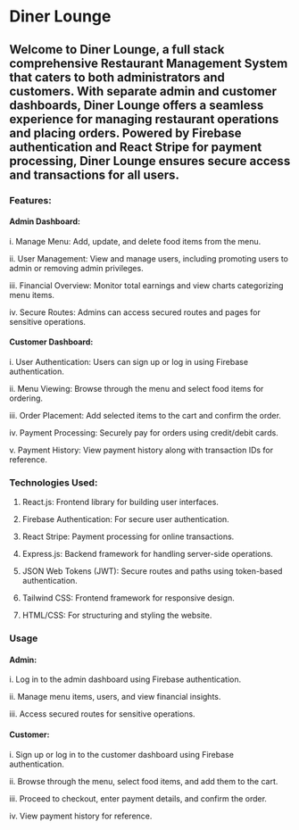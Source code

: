 
# Diner Lounge
## Welcome to Diner Lounge, a full stack comprehensive Restaurant Management System that caters to both administrators and customers. With separate admin and customer dashboards, Diner Lounge offers a seamless experience for managing restaurant operations and placing orders. Powered by Firebase authentication and React Stripe for payment processing, Diner Lounge ensures secure access and transactions for all users.

### Features:
#### Admin Dashboard:
i. Manage Menu: Add, update, and delete food items from the menu.

ii. User Management: View and manage users, including promoting users to admin or removing admin privileges.

iii. Financial Overview: Monitor total earnings and view charts categorizing menu items.

iv. Secure Routes: Admins can access secured routes and pages for sensitive operations.

#### Customer Dashboard:
i. User Authentication: Users can sign up or log in using Firebase authentication.

ii. Menu Viewing: Browse through the menu and select food items for ordering.

iii. Order Placement: Add selected items to the cart and confirm the order.

iv. Payment Processing: Securely pay for orders using credit/debit cards.

v. Payment History: View payment history along with transaction IDs for reference.

### Technologies Used:
1. React.js: Frontend library for building user interfaces.
   
2. Firebase Authentication: For secure user authentication.
 
3. React Stripe: Payment processing for online transactions.
 
4. Express.js: Backend framework for handling server-side operations.
 
5. JSON Web Tokens (JWT): Secure routes and paths using token-based authentication.
 
6. Tailwind CSS: Frontend framework for responsive design.
 
7. HTML/CSS: For structuring and styling the website.
   
### Usage
#### Admin:
i. Log in to the admin dashboard using Firebase authentication.

ii. Manage menu items, users, and view financial insights.

iii. Access secured routes for sensitive operations.

#### Customer:
i. Sign up or log in to the customer dashboard using Firebase authentication.

ii. Browse through the menu, select food items, and add them to the cart.

iii. Proceed to checkout, enter payment details, and confirm the order.

iv. View payment history for reference.
